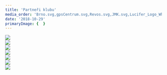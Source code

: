 ```yaml
---
title: 'Partneři klubu'
media_order: 'Brno.svg,gpsCentrum.svg,Revos.svg,JMK.svg,Lucifer_Logo_White02.svg'
date: '2018-10-29'
primaryImage: {  }
---
```


<div class="row align-items-center">
    <div class="col-md-6">
        <a href="https://www.brno.cz/uvodni-strana/" target="_blank">
        <img class="sponsors--img" src="{{page.route()}}/Brno.svg">
        </a>
    </div>
    <div class="col-md-6">
        <a href="https://www.kr-jihomoravsky.cz/" target="_blank">
        <img class="sponsors--img" src="{{page.route()}}/JMK.svg">
        </a>
    </div>
    <div class="col-md-6">
        <a href="http://www.revos.cz/" target="_blank">
        <img class="sponsors--img" src="{{page.route()}}/Revos.svg">
        </a>
    </div>
    <div class="col-md-6">
        <a href="https://www.naskok.cz/" target="_blank">
        <img class="sponsors--img" src="{{page.route()}}/Naskok.svg">
        </a>
    </div>
<!--## Zakomentovano nez zjistime, jestli z nich jeste neco nedostanem
    <div class="col-md-6">
        <a href="https://www.sap.com/cz/products/business-one.html" target="_blank">
        <img class="sponsors--img" src="{{page.route()}}/SAP.svg">
        </a>
    </div>
-->
    <div class="col-md-6">
        <a href="https://www.cus-sportujsnami.cz/" target="_blank">
        <img class="sponsors--img" src="{{page.route()}}/Sportuj.svg">
        </a>
    </div>
    <div class="col-md-6">
        <a href="https://www.obnadace.cz/" target="_blank">
        <img class="sponsors--img" src="http://www.orientacnisporty.cz/upload/ilustracni-obrazky/nadaceob.PNG">
        </a>
    </div>
    <div class="col-md-6">
        <a href="https://luciferlights.net/" target="_blank">
        <img class="sponsors--img" src="{{page.route()}}/\Lucifer_Logo_White02.svg">
        </a>
    </div>
</div>
